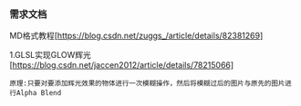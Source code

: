 ### 需求文档  
MD格式教程[https://blog.csdn.net/zuggs_/article/details/82381269] 


1.GLSL实现GLOW辉光[https://blog.csdn.net/jaccen2012/article/details/78215066]  
```
原理:只要对要添加辉光效果的物体进行一次模糊操作，然后将模糊过后的图片与原先的图片进行Alpha Blend
```

